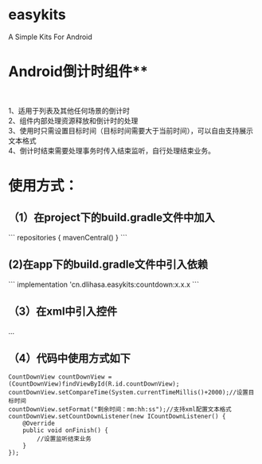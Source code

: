 # easykits
A Simple Kits For Android

<h1>Android倒计时组件**</h1><br>

1、适用于列表及其他任何场景的倒计时<br>
2、组件内部处理资源释放和倒计时的处理<br>
3、使用时只需设置目标时间（目标时间需要大于当前时间），可以自由支持展示文本格式<br>
4、倒计时结束需要处理事务时传入结束监听，自行处理结束业务。<br>


<h1>使用方式：</h1>
<h2>（1）在project下的build.gradle文件中加入</h2>
```
repositories {
   mavenCentral()     
}
```
<h2>(2)在app下的build.gradle文件中引入依赖</h2>
```
implementation 'cn.dlihasa.easykits:countdown:x.x.x
```
<h2>（3）在xml中引入控件</h2>
...

<h2>（4）代码中使用方式如下</h2>

```
CountDownView countDownView = (CountDownView)findViewById(R.id.countDownView);
countDownView.setCompareTime(System.currentTimeMillis()+2000);//设置目标时间
countDownView.setFormat("剩余时间：mm:hh:ss");//支持xml配置文本格式
countDownView.setCountDownListener(new ICountDownListener() {
    @Override
    public void onFinish() {
        //设置监听结束业务
    }
});
```
